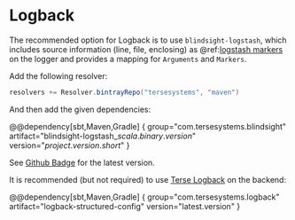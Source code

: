 # Logback

The recommended option for Logback is to use `blindsight-logstash`, which includes source information (line, file, enclosing) as @ref:[logstash markers](../usage/structured.md) on the logger and provides a mapping for `Arguments` and `Markers`.

Add the following resolver:
 
```scala
resolvers += Resolver.bintrayRepo("tersesystems", "maven")
```

And then add the given dependencies:

@@dependency[sbt,Maven,Gradle] {
  group="com.tersesystems.blindsight"
  artifact="blindsight-logstash_$scala.binary.version$"
  version="$project.version.short$"
}

See [Github Badge](https://github.com/tersesystems/blindsight#blindsight) for the latest version.

It is recommended (but not required) to use [Terse Logback](https://tersesystems.github.io/terse-logback/) on the backend:

@@dependency[sbt,Maven,Gradle] {
  group="com.tersesystems.logback"
  artifact="logback-structured-config"
  version="latest.version"
}

